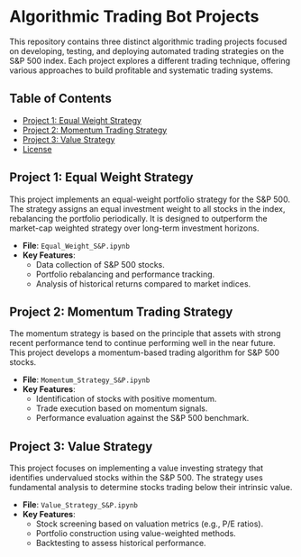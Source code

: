 # Algorithmic Trading Bot Projects

This repository contains three distinct algorithmic trading projects focused on developing, testing, and deploying automated trading strategies on the S&P 500 index. Each project explores a different trading technique, offering various approaches to build profitable and systematic trading systems.

## Table of Contents
- [Project 1: Equal Weight Strategy](#project-1-equal-weight-strategy)
- [Project 2: Momentum Trading Strategy](#project-2-momentum-trading-strategy)
- [Project 3: Value Strategy](#project-3-value-strategy)
- [License](#license)

## Project 1: Equal Weight Strategy
This project implements an equal-weight portfolio strategy for the S&P 500. The strategy assigns an equal investment weight to all stocks in the index, rebalancing the portfolio periodically. It is designed to outperform the market-cap weighted strategy over long-term investment horizons.

- **File**: `Equal_Weight_S&P.ipynb`
- **Key Features**:
  - Data collection of S&P 500 stocks.
  - Portfolio rebalancing and performance tracking.
  - Analysis of historical returns compared to market indices.

## Project 2: Momentum Trading Strategy
The momentum strategy is based on the principle that assets with strong recent performance tend to continue performing well in the near future. This project develops a momentum-based trading algorithm for S&P 500 stocks.

- **File**: `Momentum_Strategy_S&P.ipynb`
- **Key Features**:
  - Identification of stocks with positive momentum.
  - Trade execution based on momentum signals.
  - Performance evaluation against the S&P 500 benchmark.

## Project 3: Value Strategy
This project focuses on implementing a value investing strategy that identifies undervalued stocks within the S&P 500. The strategy uses fundamental analysis to determine stocks trading below their intrinsic value.

- **File**: `Value_Strategy_S&P.ipynb`
- **Key Features**:
  - Stock screening based on valuation metrics (e.g., P/E ratios).
  - Portfolio construction using value-weighted methods.
  - Backtesting to assess historical performance.
